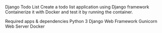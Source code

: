 Django Todo List
Create a todo list application using Django framework 
Containerize it with Docker and test it by running the container.

Required apps & dependencies
Python 3
Django Web Framework
Gunicorn Web Server
Docker

